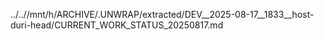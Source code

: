 ../..//mnt/h/ARCHIVE/.UNWRAP/extracted/DEV__2025-08-17__1833__host-duri-head/CURRENT_WORK_STATUS_20250817.md